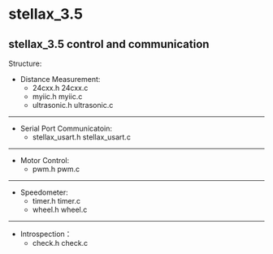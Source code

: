 # stellax_3.5
stellax_3.5 control and communication
----------------------------------------------------
Structure:
- Distance Measurement:
	- 24cxx.h					    24cxx.c
	- myiic.h					    myiic.c
	- ultrasonic.h  	    ultrasonic.c
----------------------------------------------------
- Serial Port Communicatoin:
	- stellax_usart.h			stellax_usart.c
----------------------------------------------------
- Motor Control:
	- pwm.h pwm.c
----------------------------------------------------
- Speedometer:
	- timer.h timer.c 
	- wheel.h wheel.c
----------------------------------------------------
- Introspection：
	- check.h check.c
